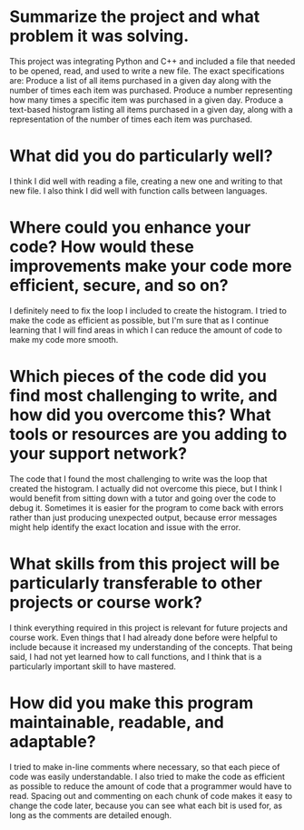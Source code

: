 # Summarize the project and what problem it was solving.
This project was integrating Python and C++ and included a file that needed to be opened, read, and used to write a new file. The exact specifications are:
Produce a list of all items purchased in a given day along with the number of times each item was purchased.
Produce a number representing how many times a specific item was purchased in a given day.
Produce a text-based histogram listing all items purchased in a given day, along with a representation of the number of times each item was purchased.

# What did you do particularly well?
I think I did well with reading a file, creating a new one and writing to that new file. I also think I did well with function calls between languages.

# Where could you enhance your code? How would these improvements make your code more efficient, secure, and so on?
I definitely need to fix the loop I included to create the histogram. I tried to make the code as efficient as possible, but I'm sure that as I continue learning that I will find areas in which I can reduce the amount of code to make my code more smooth.

# Which pieces of the code did you find most challenging to write, and how did you overcome this? What tools or resources are you adding to your support network?
The code that I found the most challenging to write was the loop that created the histogram. I actually did not overcome this piece, but I think I would benefit from sitting down with a tutor and going over the code to debug it. Sometimes it is easier for the program to come back with errors rather than just producing unexpected output, because error messages might help identify the exact location and issue with the error.

# What skills from this project will be particularly transferable to other projects or course work?
I think everything required in this project is relevant for future projects and course work. Even things that I had already done before were helpful to include because it increased my understanding of the concepts. That being said, I had not yet learned how to call functions, and I think that is a particularly important skill to have mastered.

# How did you make this program maintainable, readable, and adaptable?
I tried to make in-line comments where necessary, so that each piece of code was easily understandable. I also tried to make the code as efficient as possible to reduce the amount of code that a programmer would have to read. Spacing out and commenting on each chunk of code makes it easy to change the code later, because you can see what each bit is used for, as long as the comments are detailed enough.
